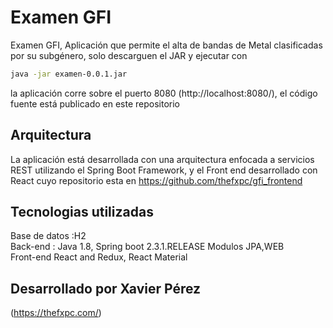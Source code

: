 # Examen GFI
Examen GFI, Aplicación que permite el alta de bandas de Metal clasificadas por su subgénero, solo descarguen el JAR y ejecutar con 

```bash
java -jar examen-0.0.1.jar
```
la aplicación corre sobre el puerto 8080 (http://localhost:8080/), el código fuente está publicado en este repositorio

## Arquitectura
La aplicación está desarrollada con una arquitectura enfocada a servicios REST utilizando el Spring Boot Framework, y el Front end desarrollado con React cuyo repositorio esta en https://github.com/thefxpc/gfi_frontend

## Tecnologias utilizadas
Base de datos :H2 \
Back-end : Java 1.8, Spring boot 2.3.1.RELEASE Modulos JPA,WEB \
Front-end React and Redux, React Material 




## Desarrollado por Xavier Pérez
(https://thefxpc.com/)



